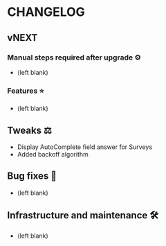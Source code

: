 # CHANGELOG

## vNEXT

### Manual steps required after upgrade ⚙

- (left blank)

### Features ⭐

- (left blank)

## Tweaks ⚖️

- Display AutoComplete field answer for Surveys
- Added backoff algorithm

## Bug fixes 🐛

- (left blank)

## Infrastructure and maintenance 🛠

- (left blank)
